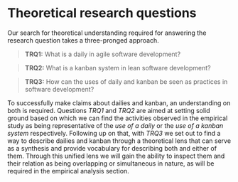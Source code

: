 
# Theoretical research questions

Our search for theoretical understanding required for answering the research question takes a three-pronged approach.

> **TRQ1:** What is a daily in agile software development?

> **TRQ2:** What is a kanban system in lean software development?

> **TRQ3:** How can the uses of daily and kanban be seen as practices in software development?

To successfully make claims about dailies and kanban, an understanding on both is required. Questions *TRQ1* and *TRQ2* are aimed at setting solid ground based on which we can find the activities observed in the empirical study as being representative of the *use of a daily* or the *use of a kanban system* respectively. Following up on that, with *TRQ3* we set out to find a way to describe dailies and kanban through a theoretical lens that can serve as a synthesis and provide vocabulary for describing both and either of them. Through this unified lens we will gain the ability to inspect them and their relation as being overlapping or simultaneous in nature, as will be required in the empirical analysis section.

<!--

I'm sure we need to consider kanban or lean in here, but probably not in the way it's been put now. We need to frame the practice as happening within the context of "software development" somehow, and at the absence of empirical material to define that for us we probably need to reach for a definition of "things constituting software development" in a broad sense. Maybe?

I can't exactly see if we really need a definition for daily: will not such a definition will be provided in the empirical study, without the need to refer to what the books say? Then again, we might benefit from being able to contrast the implementation with the theory.

-->

